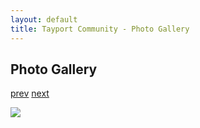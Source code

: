 ```yaml
---
layout: default
title: Tayport Community - Photo Gallery
---
```

## Photo Gallery

[prev](http://tayport.org.uk/photo/1) [next](http://tayport.org.uk/photo/3)

![ ](http://tayport.org.uk/media/002.jpg " ")

